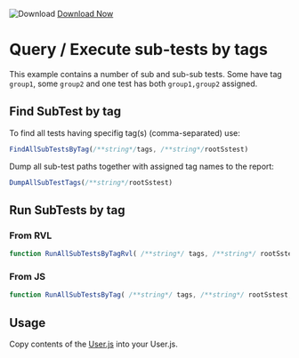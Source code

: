 ![Download](https://github.githubassets.com/images/icons/emoji/unicode/23ec.png?v8) [Download Now](https://inflectra.github.io/DownGit/#/home?url=https://github.com/Inflectra/rapise-powerpack/tree/master/SubTestTags)

# Query / Execute sub-tests by tags

This example contains a number of sub and sub-sub tests. Some have tag `group1`, some `group2` and one test has both `group1,group2` assigned.

## Find SubTest by tag

To find all tests having specifig tag(s) (comma-separated) use:
```javascript
FindAllSubTestsByTag(/**string*/tags, /**string*/rootSstest)
```

Dump all sub-test paths together with assigned tag names to the report:

```javascript
DumpAllSubTestTags(/**string*/rootSstest)
```

## Run SubTests by tag

### From RVL

```javascript
function RunAllSubTestsByTagRvl( /**string*/ tags, /**string*/ rootSstest)
```

### From JS

```javascript
function RunAllSubTestsByTag( /**string*/ tags, /**string*/ rootSstest, /**object*/ optionalParams)
```


## Usage

Copy contents of the [User.js](User.js) into your User.js.

